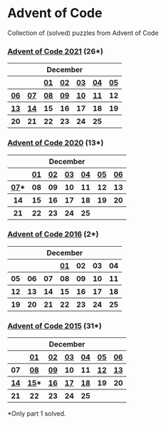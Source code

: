 # Advent of Code 

Collection of (solved) puzzles from Advent of Code

### [Advent of Code 2021](https://github.com/enigm4tik/advent-of-code/tree/main/2021) (26*)

<table>
    <tr>
        <th colspan="7">December</th>
    </tr>
    <tr>
        <th></th>
        <th></th>
        <th><a href="https://github.com/enigm4tik/advent-of-code/blob/main/2021/day01/day01.py">01</a></th>
        <th><a href="https://github.com/enigm4tik/advent-of-code/blob/main/2021/day02/day02.py">02</a></th>
        <th><a href="https://github.com/enigm4tik/advent-of-code/blob/main/2021/day03/day03.py">03</a></th>
        <th><a href="https://github.com/enigm4tik/advent-of-code/blob/main/2021/day04/day04.py">04</a></th>
        <th><a href="https://github.com/enigm4tik/advent-of-code/blob/main/2021/day05/day05.py">05</a></th>
    </tr>
    <tr>
        <th><a href="https://github.com/enigm4tik/advent-of-code/blob/main/2021/day06/day06.py">06</a></th>
        <th><a href="https://github.com/enigm4tik/advent-of-code/blob/main/2021/day07/day07.py">07</a></th>
        <th><a href="https://github.com/enigm4tik/advent-of-code/blob/main/2021/day08/day08.py">08</a></th>
        <th><a href="https://github.com/enigm4tik/advent-of-code/blob/main/2021/day09/day09.py">09</a></th>
        <th><a href="https://github.com/enigm4tik/advent-of-code/blob/main/2021/day10/day10.py">10</a></th>
        <th><a href="https://github.com/enigm4tik/advent-of-code/blob/main/2021/day11/day11.py">11</a></th>
        <th>12</th>
    </tr>
    <tr>
        <th><a href="https://github.com/enigm4tik/advent-of-code/blob/main/2021/day13/day13.py">13</a></th>
        <th><a href="https://github.com/enigm4tik/advent-of-code/blob/main/2021/day14/day14.py">14</a></th>
        <th>15</th>
        <th>16</th>
        <th>17</th>
        <th>18</th>
        <th>19</th>
    </tr>
    <tr>
        <th>20</th>
        <th>21</th>
        <th>22</th>
        <th>23</th>
        <th>24</th>
        <th>25</th>
        <th></th>
    </tr>
</table>

### [Advent of Code 2020](https://github.com/enigm4tik/advent-of-code/tree/main/2020) (13*)

<table>
    <tr>
        <th colspan="7">December</th>
    </tr>
    <tr>
        <th></th>
        <th><a href="https://github.com/enigm4tik/advent-of-code/blob/main/2020/day01/day01.py">01</a></th>
        <th><a href="https://github.com/enigm4tik/advent-of-code/blob/main/2020/day02/day02.py">02</a></th>
        <th><a href="https://github.com/enigm4tik/advent-of-code/blob/main/2020/day03/day03.py">03</a></th>
        <th><a href="https://github.com/enigm4tik/advent-of-code/blob/main/2020/day04/day04.py">04</a></th>
        <th><a href="https://github.com/enigm4tik/advent-of-code/blob/main/2020/day05/day05.py">05</a></th>
        <th><a href="https://github.com/enigm4tik/advent-of-code/blob/main/2020/day06/day06.py">06</a></th>
    </tr>
    <tr>
        <th><a href="https://github.com/enigm4tik/advent-of-code/blob/main/2020/day07/day07.py">07</a>*</th>
        <th>08</th>
        <th>09</th>
        <th>10</th>
        <th>11</th>
        <th>12</th>
        <th>13</th>
    </tr>
    <tr>
        <th>14</th>
        <th>15</th>
        <th>16</th>
        <th>17</th>
        <th>18</th>
        <th>19</th>
        <th>20</th>
    </tr>
    <tr>
        <th>21</th>
        <th>22</th>
        <th>23</th>
        <th>24</th>
        <th>25</th>
        <th></th>
        <th></th>
    </tr>
</table>

### [Advent of Code 2016](https://github.com/enigm4tik/advent-of-code/tree/main/2016) (2*)

<table>
    <tr>
        <th colspan="7">December</th>
    </tr>
    <tr>
        <th></th>
        <th></th>
        <th></th>
        <th><a href="https://github.com/enigm4tik/advent-of-code/blob/main/2021/day01/day01.py">01</a></th>
        <th>02</th>
        <th>03</th>
        <th>04</th>
    </tr>
    <tr>
        <th>05</th>
        <th>06</th>
        <th>07</th>
        <th>08</th>
        <th>09</th>
        <th>10</th>
        <th>11</th>
    </tr>
    <tr>
        <th>12</th>
        <th>13</th>
        <th>14</th>
        <th>15</th>
        <th>16</th>
        <th>17</th>
        <th>18</th>
    </tr>
    <tr>
        <th>19</th>
        <th>20</th>
        <th>21</th>
        <th>22</th>
        <th>23</th>
        <th>24</th>
        <th>25</th>
    </tr>
</table>

### [Advent of Code 2015](https://github.com/enigm4tik/advent-of-code/tree/main/2015) (31*)

<table>
    <tr>
        <th colspan="7">December</th>
    </tr>
    <tr>
        <th></th>
        <th><a href="https://github.com/enigm4tik/advent-of-code/blob/main/2015/day01/day01.py">01</a></th>
        <th><a href="https://github.com/enigm4tik/advent-of-code/blob/main/2015/day02/day02.py">02</a></th>
        <th><a href="https://github.com/enigm4tik/advent-of-code/blob/main/2015/day03/day03.py">03</a></th>
        <th><a href="https://github.com/enigm4tik/advent-of-code/blob/main/2015/day04/day04.py">04</a></th>
        <th><a href="https://github.com/enigm4tik/advent-of-code/blob/main/2015/day05/day05.py">05</a></th>
        <th><a href="https://github.com/enigm4tik/advent-of-code/blob/main/2015/day06/day06.py">06</a></th>
    </tr>
    <tr>
        <th>07</th>
        <th><a href="https://github.com/enigm4tik/advent-of-code/blob/main/2015/day08/day08.py">08</a></th>
        <th><a href="https://github.com/enigm4tik/advent-of-code/blob/main/2015/day09/day09.py">09</a></th>
        <th>10</th>
        <th>11</th>
        <th><a href="https://github.com/enigm4tik/advent-of-code/blob/main/2015/day12/day12.py">12</a></th>
        <th><a href="https://github.com/enigm4tik/advent-of-code/blob/main/2015/day13/day13.py">13</a></th>
    </tr>
    <tr>
        <th><a href="https://github.com/enigm4tik/advent-of-code/blob/main/2015/day14/day14.py">14</a></th>
        <th><a href="https://github.com/enigm4tik/advent-of-code/blob/main/2015/day15/day15.py">15</a>*</th>
        <th><a href="https://github.com/enigm4tik/advent-of-code/blob/main/2015/day16/day16.py">16</a></th>
        <th><a href="https://github.com/enigm4tik/advent-of-code/blob/main/2015/day17/day17.py">17</a></th>
        <th><a href="https://github.com/enigm4tik/advent-of-code/blob/main/2015/day18/day18.py">18</a></th>
        <th>19</th>
        <th>20</th>
    </tr>
    <tr>
        <th>21</th>
        <th>22</th>
        <th>23</th>
        <th>24</th>
        <th>25</th>
        <th></th>
        <th></th>
    </tr>
</table>

*Only part 1 solved.
